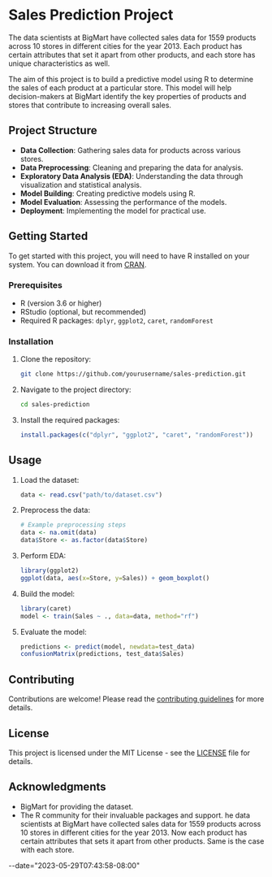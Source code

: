 # Sales Prediction Project

The data scientists at BigMart have collected sales data for 1559 products across 10 stores in different cities for the year 2013. Each product has certain attributes that set it apart from other products, and each store has unique characteristics as well.

The aim of this project is to build a predictive model using R to determine the sales of each product at a particular store. This model will help decision-makers at BigMart identify the key properties of products and stores that contribute to increasing overall sales.

## Project Structure

- **Data Collection**: Gathering sales data for products across various stores.
- **Data Preprocessing**: Cleaning and preparing the data for analysis.
- **Exploratory Data Analysis (EDA)**: Understanding the data through visualization and statistical analysis.
- **Model Building**: Creating predictive models using R.
- **Model Evaluation**: Assessing the performance of the models.
- **Deployment**: Implementing the model for practical use.

## Getting Started

To get started with this project, you will need to have R installed on your system. You can download it from [CRAN](https://cran.r-project.org/).

### Prerequisites

- R (version 3.6 or higher)
- RStudio (optional, but recommended)
- Required R packages: `dplyr`, `ggplot2`, `caret`, `randomForest`

### Installation

1. Clone the repository:
    ```sh
    git clone https://github.com/yourusername/sales-prediction.git
    ```
2. Navigate to the project directory:
    ```sh
    cd sales-prediction
    ```
3. Install the required packages:
    ```R
    install.packages(c("dplyr", "ggplot2", "caret", "randomForest"))
    ```

## Usage

1. Load the dataset:
    ```R
    data <- read.csv("path/to/dataset.csv")
    ```
2. Preprocess the data:
    ```R
    # Example preprocessing steps
    data <- na.omit(data)
    data$Store <- as.factor(data$Store)
    ```
3. Perform EDA:
    ```R
    library(ggplot2)
    ggplot(data, aes(x=Store, y=Sales)) + geom_boxplot()
    ```
4. Build the model:
    ```R
    library(caret)
    model <- train(Sales ~ ., data=data, method="rf")
    ```
5. Evaluate the model:
    ```R
    predictions <- predict(model, newdata=test_data)
    confusionMatrix(predictions, test_data$Sales)
    ```

## Contributing

Contributions are welcome! Please read the [contributing guidelines](CONTRIBUTING.md) for more details.

## License

This project is licensed under the MIT License - see the [LICENSE](LICENSE) file for details.

## Acknowledgments

- BigMart for providing the dataset.
- The R community for their invaluable packages and support.
he data scientists at BigMart have collected sales data for 1559 products across 10 stores in different cities for the year 2013. Now each product has certain attributes that sets it apart from other products. Same is the case with each store.

--date="2023-05-29T07:43:58-08:00"
